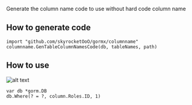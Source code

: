 Generate the column name code to use without hard code column name

## How to generate code
```
import "github.com/skyrocketOoO/gormx/columnname"
columnname.GenTableColumnNamesCode(db, tableNames, path)
```

## How to use
![alt text](image.png)
```
var db *gorm.DB
db.Where(? = ?, column.Roles.ID, 1)
```
